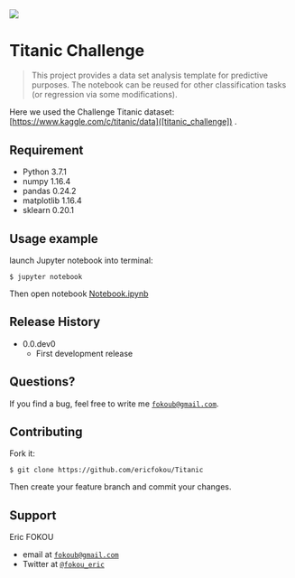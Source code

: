 ![](images/Lendrx_logo.png)
---

# Titanic Challenge
> This project provides a data set analysis template for predictive purposes. The notebook can be reused for other classification tasks (or regression via some modifications).

Here we used the Challenge Titanic dataset: [https://www.kaggle.com/c/titanic/data]([titanic_challenge]) .

## Requirement

- Python 3.7.1
- numpy 1.16.4
- pandas 0.24.2
- matplotlib 1.16.4
- sklearn 0.20.1


## Usage example

launch Jupyter notebook into terminal:

    $ jupyter notebook

Then open notebook [Notebook.ipynb]([https://github.com/ericfokou/Titanic/blob/master/Notebook.ipynb])

## Release History

* 0.0.dev0
    * First development  release 

## Questions?

If you find a bug, feel free to write me <a href="fokoub@gmail.com" target="_blank">`fokoub@gmail.com`</a>.

## Contributing

Fork it:

	$ git clone https://github.com/ericfokou/Titanic

Then create your feature branch and commit your changes.

## Support

Eric FOKOU 

- email at <a href="fokoub@gmail.com" target="_blank">`fokoub@gmail.com`</a>
- Twitter at <a href="http://twitter.com/fokou_eric" target="_blank">`@fokou_eric`</a>


